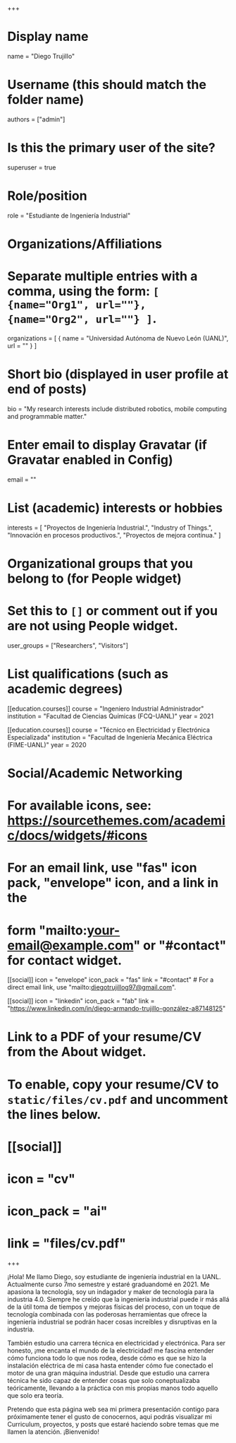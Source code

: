 +++
# Display name
name = "Diego Trujillo"

# Username (this should match the folder name)
authors = ["admin"]

# Is this the primary user of the site?
superuser = true

# Role/position
role = "Estudiante de Ingeniería Industrial"

# Organizations/Affiliations
#   Separate multiple entries with a comma, using the form: `[ {name="Org1", url=""}, {name="Org2", url=""} ]`.
organizations = [ { name = "Universidad Autónoma de Nuevo León (UANL)", url = "" } ]

# Short bio (displayed in user profile at end of posts)
bio = "My research interests include distributed robotics, mobile computing and programmable matter."

# Enter email to display Gravatar (if Gravatar enabled in Config)
email = ""

# List (academic) interests or hobbies
interests = [
  "Proyectos de Ingeniería Industrial.",
  "Industry of Things.",
  "Innovación en procesos productivos.",
  "Proyectos de mejora contínua."
]

# Organizational groups that you belong to (for People widget)
#   Set this to `[]` or comment out if you are not using People widget.
user_groups = ["Researchers", "Visitors"]

# List qualifications (such as academic degrees)
[[education.courses]]
  course = "Ingeniero Industrial Administrador"
  institution = "Facultad de Ciencias Químicas (FCQ-UANL)"
  year = 2021

[[education.courses]]
  course = "Técnico en Electricidad y Electrónica Especializada"
  institution = "Facultad de Ingeniería Mecánica Eléctrica (FIME-UANL)"
  year = 2020

# Social/Academic Networking
# For available icons, see: https://sourcethemes.com/academic/docs/widgets/#icons
#   For an email link, use "fas" icon pack, "envelope" icon, and a link in the
#   form "mailto:your-email@example.com" or "#contact" for contact widget.

[[social]]
  icon = "envelope"
  icon_pack = "fas"
  link = "#contact"  # For a direct email link, use "mailto:diegotrujillog97@gmail.com".

[[social]]
  icon = "linkedin"
  icon_pack = "fab"
  link = "https://www.linkedin.com/in/diego-armando-trujillo-gonzález-a87148125"

# Link to a PDF of your resume/CV from the About widget.
# To enable, copy your resume/CV to `static/files/cv.pdf` and uncomment the lines below.
# [[social]]
#   icon = "cv"
#   icon_pack = "ai"
#   link = "files/cv.pdf"

+++

¡Hola! Me llamo Diego, soy estudiante de ingeniería industrial en la UANL. Actualmente curso 7mo semestre y estaré graduandomé en 2021. Me apasiona la tecnología, soy un indagador y maker de tecnología para la industria 4.0. Siempre he creído que la ingeniería industrial puede ir más allá de la útil toma de tiempos y mejoras físicas del proceso, con un toque de tecnología combinada con las poderosas herramientas que ofrece la ingeniería industrial se podrán hacer cosas increíbles y disruptivas en la industria.

También estudio una carrera técnica en electricidad y electrónica. Para ser honesto, ¡me encanta el mundo de la electricidad! me fascina entender cómo funciona todo lo que nos rodea, desde cómo es que se hizo la instalación eléctrica de mi casa hasta entender cómo fue conectado el motor de una gran máquina industrial. Desde que estudio una carrera técnica he sido capaz de entender cosas que solo coneptualizaba teóricamente, llevando a la práctica con mis propias manos todo aquello que solo era teoría.

Pretendo que esta página web sea mi primera presentación contigo para próximamente tener el gusto de conocernos, aqui podrás visualizar mi Curriculum, proyectos, y posts que estaré haciendo sobre temas que me llamen la atención. ¡Bienvenido!

